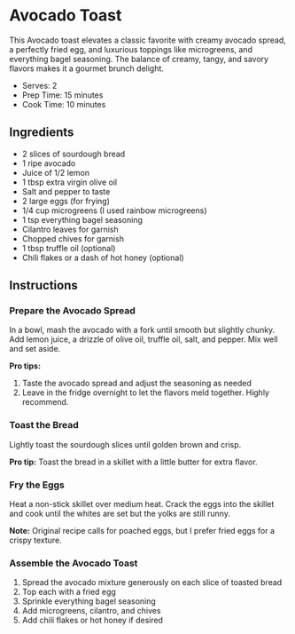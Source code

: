 # Avocado Toast

This Avocado toast elevates a classic favorite with creamy avocado spread, a perfectly fried egg, and luxurious toppings like microgreens, and everything bagel seasoning. The balance of creamy, tangy, and savory flavors makes it a gourmet brunch delight.

- Serves: 2
- Prep Time: 15 minutes
- Cook Time: 10 minutes

## Ingredients

- 2 slices of sourdough bread
- 1 ripe avocado
- Juice of 1/2 lemon
- 1 tbsp extra virgin olive oil
- Salt and pepper to taste
- 2 large eggs (for frying)
- 1/4 cup microgreens (I used rainbow microgreens)
- 1 tsp everything bagel seasoning
- Cilantro leaves for garnish
- Chopped chives for garnish
- 1 tbsp truffle oil (optional)
- Chili flakes or a dash of hot honey (optional)

## Instructions

### Prepare the Avocado Spread

In a bowl, mash the avocado with a fork until smooth but slightly chunky.
Add lemon juice, a drizzle of olive oil, truffle oil, salt, and pepper. Mix well and set aside.

**Pro tips:**

1. Taste the avocado spread and adjust the seasoning as needed
2. Leave in the fridge overnight to let the flavors meld together. Highly recommend.

### Toast the Bread

Lightly toast the sourdough slices until golden brown and crisp.

**Pro tip:** Toast the bread in a skillet with a little butter for extra flavor.

### Fry the Eggs

Heat a non-stick skillet over medium heat. Crack the eggs into the skillet and cook until the whites are set but the yolks are still runny.

**Note:** Original recipe calls for poached eggs, but I prefer fried eggs for a crispy texture.

### Assemble the Avocado Toast

1. Spread the avocado mixture generously on each slice of toasted bread
2. Top each with a fried egg
3. Sprinkle everything bagel seasoning
4. Add microgreens, cilantro, and chives
5. Add chili flakes or hot honey if desired
